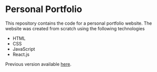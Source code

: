# Personal Portfolio

This repository contains the code for a personal portfolio website. The website was created from scratch using the following technologies 
- HTML
- CSS
- JavaScript
- React.js

Previous version available [here](https://github.com/Jansxn/portfolio/tree/V1.0).
